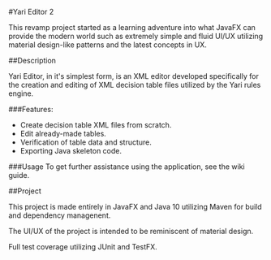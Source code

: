 #Yari Editor 2

This revamp project started as a learning adventure into what JavaFX can provide the modern world such as extremely simple and fluid UI/UX utilizing material design-like patterns and the latest concepts in UX.

##Description

Yari Editor, in it's simplest form, is an XML editor developed specifically for the creation and editing of XML decision table files utilized by the Yari rules engine.

###Features:

* Create decision table XML files from scratch.
* Edit already-made tables.
* Verification of table data and structure.
* Exporting Java skeleton code.

###Usage
To get further assistance using the application, see the wiki guide.

##Project

This project is made entirely in JavaFX and Java 10 utilizing Maven for build and dependency managenent.

The UI/UX of the project is intended to be reminiscent of material design.

Full test coverage utilizing JUnit and TestFX.